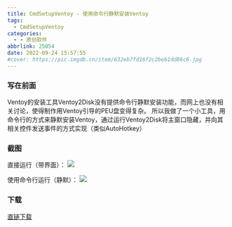 ```yaml
---
title: CmdSetupVentoy - 使用命令行静默安装Ventoy
tags:
  - CmdSetupVentoy
categories:
  - - 原创软件
abbrlink: 25054
date: 2022-09-24 15:57:55
#cover: https://pic.imgdb.cn/item/632eb7fd16f2c2beb1dd86c6.jpg
---
```



### 写在前面

Ventoy的安装工具Ventoy2Disk没有提供命令行静默安装功能，而网上也没有相关讨论，使得制作用Ventoy引导的PEU盘变得复杂。 所以我做了一个小工具，用命令行的方式来静默安装Ventoy，通过运行Ventoy2Disk将主窗口隐藏，并向其相关控件发送事件的方式实现（类似AutoHotkey）

<a><a/>
<!--more-->

### 截图

直接运行（带界面）： 
![](https://pic.imgdb.cn/item/632eb7fd16f2c2beb1dd86c6.jpg) 

使用命令行运行（静默）：
 ![](https://pic.imgdb.cn/item/632eb7ae16f2c2beb1dd32ee.jpg)

### 下载

[直链下载](https://s1.myzwq.com/ctyun/software/CmdSetupVentoy.zip)
